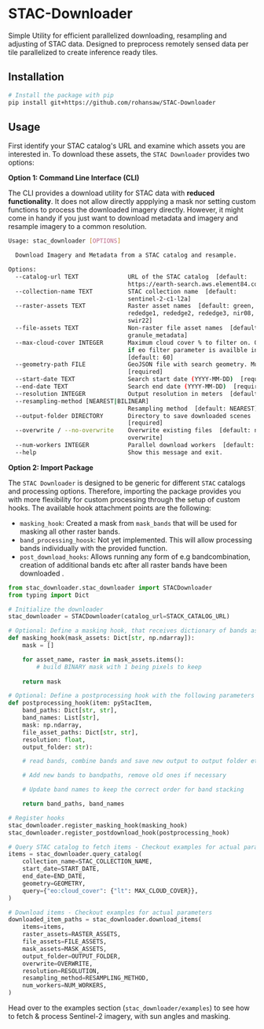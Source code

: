 # STAC-Downloader
Simple Utility for efficient parallelized downloading, resampling and adjusting of STAC data. Designed to preprocess remotely sensed data per tile parallelized to create inference ready tiles.

## Installation
```bash
# Install the package with pip
pip install git+https://github.com/rohansaw/STAC-Downloader
```

## Usage
First identify your STAC catalog's URL and examine which assets you are interested in. To download these assets, the `STAC Downloader` provides two options:

**Option 1: Command Line Interface (CLI)**

The CLI provides a download utility for STAC data with __reduced functionality__. It does not allow directly appplying a mask nor setting custom functions to process the downloaded imagery directly. However, it might come in handy if you just want to download metadata and imagery and resample imagery to a common resolution.

```bash
Usage: stac_downloader [OPTIONS]

  Download Imagery and Metadata from a STAC catalog and resample.

Options:
  --catalog-url TEXT              URL of the STAC catalog  [default:
                                  https://earth-search.aws.element84.com/v1]
  --collection-name TEXT          STAC collection name  [default:
                                  sentinel-2-c1-l2a]
  --raster-assets TEXT            Raster asset names  [default: green, red,
                                  rededge1, rededge2, rededge3, nir08, swir16,
                                  swir22]
  --file-assets TEXT              Non-raster file asset names  [default:
                                  granule_metadata]
  --max-cloud-cover INTEGER       Maximum cloud cover % to filter on. Only available
                                  if eo filter parameter is availble in STAC catalog.
                                  [default: 60]
  --geometry-path FILE            GeoJSON file with search geometry. Must be in EPSG:4326.
                                  [required]
  --start-date TEXT               Search start date (YYYY-MM-DD)  [required]
  --end-date TEXT                 Search end date (YYYY-MM-DD)  [required]
  --resolution INTEGER            Output resolution in meters  [default: 20]
  --resampling-method [NEAREST|BILINEAR]
                                  Resampling method  [default: NEAREST]
  --output-folder DIRECTORY       Directory to save downloaded scenes
                                  [required]
  --overwrite / --no-overwrite    Overwrite existing files  [default: no-
                                  overwrite]
  --num-workers INTEGER           Parallel download workers  [default: 1]
  --help                          Show this message and exit.
```

**Option 2: Import Package**

The `STAC Downloader` is designed to be generic for different `STAC` catalogs and processing options. Therefore, importing the package provides you with more flexibility for custom processing through the setup of custom hooks. The available hook attachment points are the following:
- `masking_hook`: Created a mask from `mask_bands` that will be used for masking all other raster bands.
- `band_processing_hoosk`: Not yet implemented. This will allow processing bands individually with the provided function.
- `post_download_hooks`: Allows running any form of e.g bandcombination, creation of additional bands etc after all raster bands have been downloaded .

```python
from stac_downloader.stac_downloader import STACDownloader
from typing import Dict

# Initialize the downloader
stac_downloader = STACDownloader(catalog_url=STACK_CATALOG_URL)

# Optional: Define a masking hook, that receives dictionary of bands as an input
def masking_hook(mask_assets: Dict[str, np.ndarray]):
    mask = []

    for asset_name, raster in mask_assets.items():
        # build BINARY mask with 1 being pixels to keep
    
    return mask

# Optional: Define a postprocessing hook with the following parameters
def postprocessing_hook(item: pyStacItem,
    band_paths: Dict[str, str],
    band_names: List[str],
    mask: np.ndarray,
    file_asset_paths: Dict[str, str],
    resolution: float,
    output_folder: str):

    # read bands, combine bands and save new output to output folder etc.

    # Add new bands to bandpaths, remove old ones if necessary

    # Update band names to keep the correct order for band stacking

    return band_paths, band_names

# Register hooks
stac_downloader.register_masking_hook(masking_hook)
stac_downloader.register_postdownload_hook(postprocessing_hook)

# Query STAC catalog to fetch items - Checkout examples for actual parameters
items = stac_downloader.query_catalog(
    collection_name=STAC_COLLECTION_NAME,
    start_date=START_DATE,
    end_date=END_DATE,
    geometry=GEOMETRY,
    query={"eo:cloud_cover": {"lt": MAX_CLOUD_COVER}},
)

# Download items - Checkout examples for actual parameters
downloaded_item_paths = stac_downloader.download_items(
    items=items,
    raster_assets=RASTER_ASSETS,
    file_assets=FILE_ASSETS,
    mask_assets=MASK_ASSETS,
    output_folder=OUTPUT_FOLDER,
    overwrite=OVERWRITE,
    resolution=RESOLUTION,
    resampling_method=RESAMPLING_METHOD,
    num_workers=NUM_WORKERS,
)

```

Head over to the examples section (`stac_downloader/examples`) to see how to fetch & process Sentinel-2 imagery, with sun angles and masking.